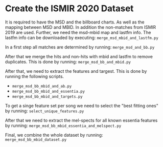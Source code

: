 # Create the ISMIR 2020 Dataset

It is required to have the MSD and the billboard charts. As well as the
mapping between MSD and MBID. In addition the non-matches from ISMIR 2019 are
used. Further, we need the msd-mbid map and lastfm info. The lastfm info can
be downloaded by executing: `merge_msd_mbid_and_lastfm.py`

In a first step all matches are determined by running: `merge_msd_and_bb.py`

After that we merge the hits and non-hits with mbid and lastfm to remove
duplicates. This is done by running: `merge_msd_bb_and_mbid.py`

After that, we need to extract the features and targest. This is done by
running the following scripts.
* `merge_msd_bb_mbid_and_ab.py`
* `merge_msd_bb_mbid_and_essentia.py`
* `merge_msd_bb_mbid_and_targets.py`

To get a singe feature set per song we need to select the "best fitting ones"
by running: `select_unique_features.py`

After that we need to extract the mel-spects for all known essentia features
by running: `merge_msd_bb_mbid_essentia_and_melspect.py`

Final, we combine the whole dataset by running: `merge_msd_bb_mbid_dataset.py`
